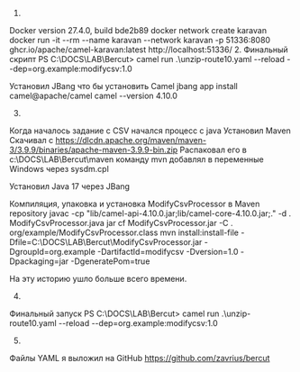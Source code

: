 1. 
Docker version 27.4.0, build bde2b89
docker network create karavan
docker run -it --rm --name karavan --network karavan -p 51336:8080 ghcr.io/apache/camel-karavan:latest
http://localhost:51336/
2. 
Финальный скрипт 
PS C:\DOCS\LAB\Bercut> camel run .\unzip-route10.yaml --reload --dep=org.example:modifycsv:1.0

Установил JBang что бы установить Camel
jbang app install camel@apache/camel
camel --version
4.10.0

3.
Когда началось задание с CSV начался процесс с java 
Установил Maven
Скачивал с https://dlcdn.apache.org/maven/maven-3/3.9.9/binaries/apache-maven-3.9.9-bin.zip
Распаковал его в c:\DOCS\LAB\Bercut\maven
команду mvn добавлял в переменные Windows через sysdm.cpl


Установил Java 17 через JBang 

Компиляция, упаковка и установка ModifyCsvProcessor в Maven repository
javac -cp "lib/camel-api-4.10.0.jar;lib/camel-core-4.10.0.jar;." -d . ModifyCsvProcessor.java
jar cf ModifyCsvProcessor.jar -C . org/example/ModifyCsvProcessor.class
mvn install:install-file -Dfile=C:\DOCS\LAB\Bercut\ModifyCsvProcessor.jar -DgroupId=org.example -DartifactId=modifycsv -Dversion=1.0 -Dpackaging=jar -DgeneratePom=true

На эту историю ушло больше всего времени. 

4.
Финальный запуск
PS C:\DOCS\LAB\Bercut> camel run .\unzip-route10.yaml --reload --dep=org.example:modifycsv:1.0

5.
Файлы YAML я выложил на GitHub
https://github.com/zavrius/bercut
